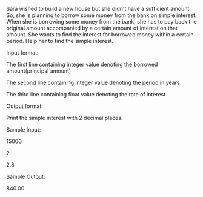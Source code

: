 Sara wished to build a new house but she didn't have a sufficient amount. So, she is planning to borrow some money from the bank on simple interest. When she is borrowing some money from the bank, she has to pay back the original amount accompanied by a certain amount of interest on that amount. She wants to find the interest for borrowed money within a certain period. Help her to find the simple interest. 

Input format: 

The first line containing integer value denoting the borrowed amount(principal amount) 

The second line containing integer value denoting the period in years 

The third line containing float value denoting the rate of interest 

Output format: 

Print the simple interest with 2 decimal places.

Sample Input:

15000

2

2.8

Sample Output:

840.00

